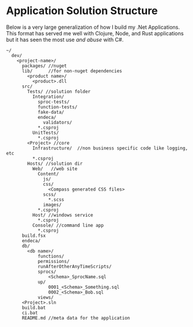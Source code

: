 # Application Solution Structure
Below is a very large generalization of how I build my .Net Applications. This format has served me well with Clojure, Node, and Rust applications but it has seen the most use _and abuse_ with C#.

```
~/
  dev/
    <project-name>/
      packages/ //nuget
      lib/      //for non-nuget dependencies
        <product name>/
          <product>.dll
      src/
        Tests/ //solution folder
          Integration/
            sproc-tests/
            function-tests/
            fake-data/
            endeca/
              validators/
            *.csproj
          UnitTests/
            *.csproj
        <Project> //core
          Infrastructure/  //non business specific code like logging, etc
          *.csproj
        Hosts/ //solution dir
          Web/   //web site
            Content/
              js/
              css/
                <Compass generated CSS files>
              scss/
                *.scss
              images/
            *.csproj
          Host/ //windows service
            *.csproj
          Console/ //command line app
            *.csproj
      build.fsx
      endeca/
      db/
        <db name>/
            functions/
            permissions/
            runAfterOtherAnyTimeScripts/
            sprocs/
                <Schema>_SprocName.sql
            up/
                0001_<Schema>_Something.sql
                0002_<Schema>_Bob.sql
            views/
      <Project>.sln
      build.bat
      ci.bat
      README.md //meta data for the application
```

